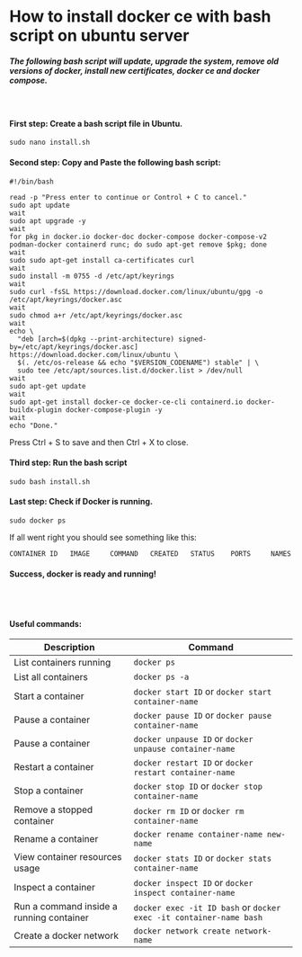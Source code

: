 # How to install docker ce with bash script on ubuntu server 
##### _The following bash script will update, upgrade the system, remove old versions of docker, install new certificates, docker ce and docker compose._ 

&nbsp;

#### First step: Create a bash script file in Ubuntu.
```
sudo nano install.sh
```

#### Second step: Copy and Paste the following bash script:
```
#!/bin/bash

read -p "Press enter to continue or Control + C to cancel."
sudo apt update
wait
sudo apt upgrade -y
wait
for pkg in docker.io docker-doc docker-compose docker-compose-v2 podman-docker containerd runc; do sudo apt-get remove $pkg; done
wait
sudo sudo apt-get install ca-certificates curl
wait
sudo install -m 0755 -d /etc/apt/keyrings
wait
sudo curl -fsSL https://download.docker.com/linux/ubuntu/gpg -o /etc/apt/keyrings/docker.asc
wait
sudo chmod a+r /etc/apt/keyrings/docker.asc
wait
echo \
  "deb [arch=$(dpkg --print-architecture) signed-by=/etc/apt/keyrings/docker.asc] https://download.docker.com/linux/ubuntu \
  $(. /etc/os-release && echo "$VERSION_CODENAME") stable" | \
  sudo tee /etc/apt/sources.list.d/docker.list > /dev/null
wait
sudo apt-get update
wait
sudo apt-get install docker-ce docker-ce-cli containerd.io docker-buildx-plugin docker-compose-plugin -y
wait
echo "Done."
```

Press Ctrl + S to save and then Ctrl + X to close.

#### Third step: Run the bash script
```
sudo bash install.sh
```

#### Last step: Check if Docker is running.
```
sudo docker ps
```

If all went right you should see something like this:
```
CONTAINER ID   IMAGE     COMMAND   CREATED   STATUS    PORTS     NAMES
```

#### Success, docker is ready and running!
\
&nbsp;

#### Useful commands:
| Description  | Command |
| ------------- | ------------- |
| List containers running | `docker ps` |
| List all containers | `docker ps -a` |
| Start a container | `docker start ID` or `docker start container-name` |
| Pause a container | `docker pause ID` or `docker pause container-name` |
| Pause a container | `docker unpause ID` or `docker unpause container-name` |
| Restart a container | `docker restart ID` or `docker restart container-name` |
| Stop a container | `docker stop ID` or `docker stop container-name` |
| Remove a stopped container | `docker rm ID` or `docker rm container-name` |
| Rename a container | `docker rename container-name new-name` |
| View container resources usage | `docker stats ID` or `docker stats container-name`|
| Inspect a container | `docker inspect ID` or `docker inspect container-name`|
| Run a command inside a running container | `docker exec -it ID bash` or `docker exec -it container-name bash`|
| Create a docker network | `docker network create network-name` |
